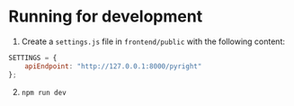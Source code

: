 # Running for development

1. Create a `settings.js` file in `frontend/public` with the following content:

```js
SETTINGS = {
    apiEndpoint: "http://127.0.0.1:8000/pyright"
};
```

2. `npm run dev`
